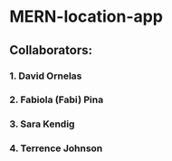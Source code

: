 # MERN-location-app

## Collaborators:

### 1. David Ornelas

### 2. Fabiola (Fabi) Pina

### 3. Sara Kendig

### 4. Terrence Johnson
